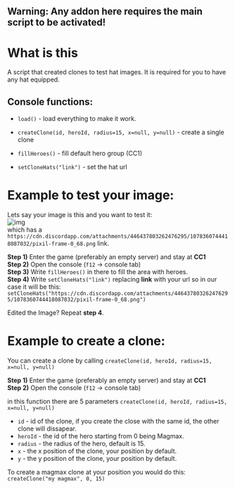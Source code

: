 Warning: Any addon here requires the main script to be activated!
--
#
# What is this
A script that created clones to test hat images. It is required for you to have any hat equipped.

Console functions:
--
* `load()` - load everything to make it work.

* `createClone(id, heroId, radius=15, x=null, y=null)` - create a single clone

* `fillHeroes()` - fill default hero group (CC1)

* `setCloneHats("link")` - set the hat url

# Example to test your image:

Lets say your image is this and you want to test it:  
![img](https://cdn.discordapp.com/attachments/446437803262476295/1078360744418087032/pixil-frame-0_68.png)  
which has a `https://cdn.discordapp.com/attachments/446437803262476295/1078360744418087032/pixil-frame-0_68.png` link.

**Step 1)** Enter the game (preferably an empty server) and stay at **CC1**  
**Step 2)** Open the console (`f12` -> console tab)  
**Step 3)** Write `fillHeroes()` in there to fill the area with heroes.  
**Step 4)** Write `setCloneHats("link")` replacing **link** with your url so in our case it will be this:  
`setCloneHats("https://cdn.discordapp.com/attachments/446437803262476295/1078360744418087032/pixil-frame-0_68.png")`  

Edited the Image? Repeat **step 4**.

# Example to create a clone:

You can create a clone by calling 
`createClone(id, heroId, radius=15, x=null, y=null)`

**Step 1)** Enter the game (preferably an empty server) and stay at **CC1**  
**Step 2)** Open the console (`f12` -> console tab)  

in this function there are 5 parameters `createClone(id, heroId, radius=15, x=null, y=null)`
* `id` - id of the clone, if you create the close with the same id, the other clone will dissapear.  
* `heroId` - the id of the hero starting from 0 being Magmax.  
* `radius` - the radius of the hero, default is 15.  
* `x` - the x position of the clone, your position by default.  
* `y` - the y position of the clone, your position by default.

To create a magmax clone at your position you would do this:
`createClone("my magmax", 0, 15)`
